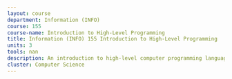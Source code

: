 ```yaml
---
layout: course 
department: Information (INFO)
course: 155
course-name: Introduction to High-Level Programming
title: Information (INFO) 155 Introduction to High-Level Programming
units: 3
tools: nan
description: An introduction to high-level computer programming languages with emphasis on strings, modules, functions and objects; sequential and event-based programming. Uses the PYTHON language.
cluster: Computer Science
---
```

